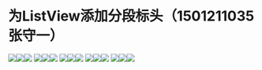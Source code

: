 # 为ListView添加分段标头（1501211035 张守一）
![](zsy_01.png)![](zsy_02.png)![](zsy_03.png)
![](zsy_04.png)![](zsy_05.png)![](zsy_06.png)
![](zsy_07.png)![](zsy_08.png)![](zsy_09.png)
![](zsy_10.png)![](zsy_11.png)![](zsy_12.png)
![](zsy_13.png)![](zsy_14.png)![](zsy_15.png)